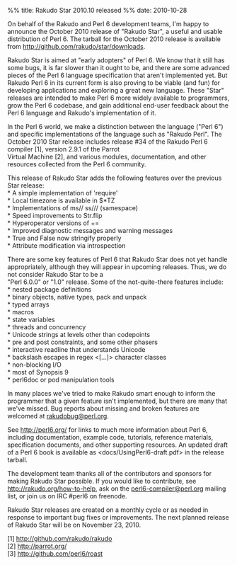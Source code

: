 %% title:  Rakudo Star 2010.10 released
%% date: 2010-10-28

<p>On behalf of the Rakudo and Perl 6 development teams, I'm happy to announce the October 2010 release of "Rakudo Star", a useful and usable distribution of Perl 6.  The tarball for the October 2010 release is available from <a href="http://github.com/rakudo/star/downloads">http://github.com/rakudo/star/downloads</a>.</p>
<p>Rakudo Star is aimed at "early adopters" of Perl 6.  We know that it still has some bugs, it is far slower than it ought to be, and there are some advanced pieces of the Perl 6 language specification that aren't implemented yet.  But Rakudo Perl 6 in its current form is also proving to be viable (and fun) for developing applications and exploring a great new language.  These "Star" releases are intended to make Perl 6 more widely available to programmers, grow the Perl 6 codebase, and gain additional end-user feedback about the Perl 6 language and Rakudo's implementation of it.</p>
<p>In the Perl 6 world, we make a distinction between the language ("Perl 6") and specific implementations of the language such as "Rakudo Perl".  The October 2010 Star release includes release #34 of the Rakudo Perl 6 compiler [1], version 2.9.1 of the Parrot<br />
Virtual Machine [2], and various modules, documentation, and other resources collected from the Perl 6 community.</p>
<p>This release of Rakudo Star adds the following features over the previous Star release:<br />
  * A simple implementation of 'require'<br />
  * Local timezone is available in $*TZ<br />
  * Implementations of ms// ss/// (samespace)<br />
  * Speed improvements to Str.flip<br />
  * Hyperoperator versions of +=<br />
  * Improved diagnostic messages and warning messages<br />
  * True and False now stringify properly<br />
  * Attribute modification via introspection</p>
<p>There are some key features of Perl 6 that Rakudo Star does not yet handle appropriately, although they will appear in upcoming releases.  Thus, we do not consider Rakudo Star to be a<br />
"Perl 6.0.0" or "1.0" release.  Some of the not-quite-there features include:<br />
  * nested package definitions<br />
  * binary objects, native types, pack and unpack<br />
  * typed arrays<br />
  * macros<br />
  * state variables<br />
  * threads and concurrency<br />
  * Unicode strings at levels other than codepoints<br />
  * pre and post constraints, and some other phasers<br />
  * interactive readline that understands Unicode<br />
  * backslash escapes in regex &lt;[...]&gt; character classes<br />
  * non-blocking I/O<br />
  * most of Synopsis 9<br />
  * perl6doc or pod manipulation tools</p>
<p>In many places we've tried to make Rakudo smart enough to inform the programmer that a given feature isn't implemented, but there are many that we've missed.  Bug reports about missing and broken features are welcomed at <a href="mailto:rakudobug@perl.org">&#x72;&#97;&#x6b;u&#100;&#x6f;&#98;&#x75;&#103;&#x40;&#112;&#x65;&#114;&#x6c;&#46;&#x6f;r&#103;</a>.</p>
<p>See <a href="http://perl6.org/" title="http://perl6.org/">http://perl6.org/</a> for links to much more information about Perl 6, including documentation, example code, tutorials, reference materials, specification documents, and other supporting resources. An updated draft of a Perl 6 book is available as &lt;docs/UsingPerl6-draft.pdf&gt; in the release tarball.</p>
<p>The development team thanks all of the contributors and sponsors for making Rakudo Star possible.  If you would like to contribute, see <a href="http://rakudo.org/how-to-help">http://rakudo.org/how-to-help</a>, ask on the <a href="mailto:perl6-compiler@perl.org">perl6-compiler@perl.org</a> mailing list, or join us on IRC #perl6 on freenode.</p>
<p>Rakudo Star releases are created on a monthly cycle or as needed in response to important bug fixes or improvements.  The next planned release of Rakudo Star will be on November 23, 2010.</p>
<p>[1] <a href="http://github.com/rakudo/rakudo" title="http://github.com/rakudo/rakudo">http://github.com/rakudo/rakudo</a><br />
[2] <a href="http://parrot.org/" title="http://parrot.org/">http://parrot.org/</a><br />
[3] <a href="http://github.com/perl6/roast" title="http://github.com/perl6/roast">http://github.com/perl6/roast</a></p>
